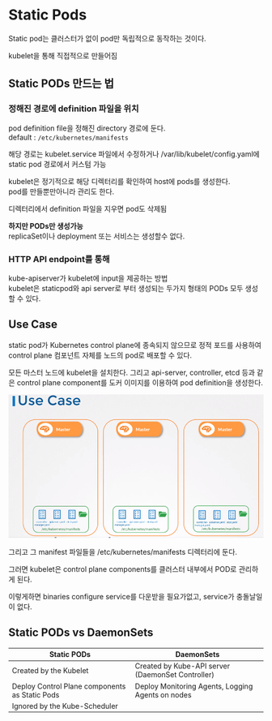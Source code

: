 # Static Pods
Static pod는 클러스터가 없이 pod만 독립적으로 동작하는 것이다.

kubelet을 통해 직접적으로 만들어짐

## Static PODs 만드는 법
### 정해진 경로에 definition 파일을 위치
pod definition file을 정해진 directory 경로에 둔다.  
default : `/etc/kubernetes/manifests`

해당 경로는 kubelet.service 파일에서 수정하거나 /var/lib/kubelet/config.yaml에 static pod 경로에서 커스텀 가능


kubelet은 정기적으로 해당 디렉터리를 확인하여 host에 pods를 생성한다.  
pod를 만들뿐만아니라 관리도 한다.

디렉터리에서 definition 파일을 지우면 pod도 삭제됨

**하지만 PODs만 생성가능**   
replicaSet이나 deployment 또는 서비스는 생성할수 없다.

### HTTP API endpoint를 통해
kube-apiserver가 kubelet에 input을 제공하는 방법  
kubelet은 staticpod와 api server로 부터 생성되는 두가지 형태의 PODs 모두 생성할 수 있다.

## Use Case
static pod가 Kubernetes control plane에 종속되지 않으므로 정적 포드를 사용하여 control plane 컴포넌트 자체를 노드의 pod로 배포할 수 있다.  

모든 마스터 노드에 kubelet을 설치한다. 그리고 api-server, controller, etcd 등과 같은 control plane component를 도커 이미지를 이용하여 pod definition을 생성한다.  

![staticPodUseCase](../contents/staticpods.PNG)  

그리고 그 manifest 파일들을 /etc/kubernetes/manifests 디렉터리에 둔다. 

그러면 kubelet은 control plane components를 클러스터 내부에서 POD로 관리하게 된다.

이렇게하면 binaries configure service를 다운받을 필요가없고, service가 충돌날일이 없다.
## Static PODs vs DaemonSets

|Static PODs|DaemonSets|
|---|---|
|Created by the Kubelet|Created by Kube-API server (DaemonSet Controller)|
|Deploy Control Plane components as Static Pods|Deploy Monitoring Agents, Logging Agents on nodes|
|Ignored by the Kube-Scheduler|
